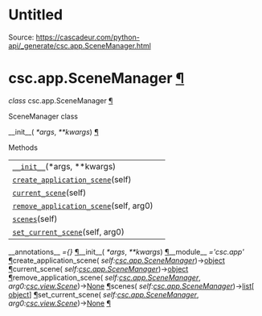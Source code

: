 # Untitled

Source: https://cascadeur.com/python-api/_generate/csc.app.SceneManager.html

# csc.app.SceneManager [¶](https://cascadeur.com/python-api/_generate/csc.app.SceneManager.html\#csc-app-scenemanager "Permalink to this heading")

_class_ csc.app.SceneManager [¶](https://cascadeur.com/python-api/_generate/csc.app.SceneManager.html#csc.app.SceneManager "Permalink to this definition")

SceneManager class

\_\_init\_\_( _\*args_, _\*\*kwargs_) [¶](https://cascadeur.com/python-api/_generate/csc.app.SceneManager.html#csc.app.SceneManager.__init__ "Permalink to this definition")

Methods

|     |     |
| --- | --- |
| [`__init__`](https://cascadeur.com/python-api/csc.html#csc.app.SceneManager.__init__ "csc.app.SceneManager.__init__")(\*args, \*\*kwargs) |  |
| [`create_application_scene`](https://cascadeur.com/python-api/csc.html#csc.app.SceneManager.create_application_scene "csc.app.SceneManager.create_application_scene")(self) |  |
| [`current_scene`](https://cascadeur.com/python-api/csc.html#csc.app.SceneManager.current_scene "csc.app.SceneManager.current_scene")(self) |  |
| [`remove_application_scene`](https://cascadeur.com/python-api/csc.html#csc.app.SceneManager.remove_application_scene "csc.app.SceneManager.remove_application_scene")(self, arg0) |  |
| [`scenes`](https://cascadeur.com/python-api/csc.html#csc.app.SceneManager.scenes "csc.app.SceneManager.scenes")(self) |  |
| [`set_current_scene`](https://cascadeur.com/python-api/csc.html#csc.app.SceneManager.set_current_scene "csc.app.SceneManager.set_current_scene")(self, arg0) |  |

\_\_annotations\_\_ _={}_ [¶](https://cascadeur.com/python-api/_generate/csc.app.SceneManager.html#csc.app.SceneManager.__annotations__ "Permalink to this definition")\_\_init\_\_( _\*args_, _\*\*kwargs_) [¶](https://cascadeur.com/python-api/_generate/csc.app.SceneManager.html#id0 "Permalink to this definition")\_\_module\_\_ _='csc.app'_ [¶](https://cascadeur.com/python-api/_generate/csc.app.SceneManager.html#csc.app.SceneManager.__module__ "Permalink to this definition")create\_application\_scene( _self:[csc.app.SceneManager](https://cascadeur.com/python-api/csc.html#csc.app.SceneManager "csc.app.SceneManager")_)→[object](https://docs.python.org/3/library/functions.html#object "(in Python v3.13)") [¶](https://cascadeur.com/python-api/_generate/csc.app.SceneManager.html#csc.app.SceneManager.create_application_scene "Permalink to this definition")current\_scene( _self:[csc.app.SceneManager](https://cascadeur.com/python-api/csc.html#csc.app.SceneManager "csc.app.SceneManager")_)→[object](https://docs.python.org/3/library/functions.html#object "(in Python v3.13)") [¶](https://cascadeur.com/python-api/_generate/csc.app.SceneManager.html#csc.app.SceneManager.current_scene "Permalink to this definition")remove\_application\_scene( _self:[csc.app.SceneManager](https://cascadeur.com/python-api/csc.html#csc.app.SceneManager "csc.app.SceneManager")_, _arg0:[csc.view.Scene](https://cascadeur.com/python-api/csc.html#csc.view.Scene "csc.view.Scene")_)→[None](https://docs.python.org/3/library/constants.html#None "(in Python v3.13)") [¶](https://cascadeur.com/python-api/_generate/csc.app.SceneManager.html#csc.app.SceneManager.remove_application_scene "Permalink to this definition")scenes( _self:[csc.app.SceneManager](https://cascadeur.com/python-api/csc.html#csc.app.SceneManager "csc.app.SceneManager")_)→[list](https://docs.python.org/3/library/stdtypes.html#list "(in Python v3.13)")\[ [object](https://docs.python.org/3/library/functions.html#object "(in Python v3.13)")\] [¶](https://cascadeur.com/python-api/_generate/csc.app.SceneManager.html#csc.app.SceneManager.scenes "Permalink to this definition")set\_current\_scene( _self:[csc.app.SceneManager](https://cascadeur.com/python-api/csc.html#csc.app.SceneManager "csc.app.SceneManager")_, _arg0:[csc.view.Scene](https://cascadeur.com/python-api/csc.html#csc.view.Scene "csc.view.Scene")_)→[None](https://docs.python.org/3/library/constants.html#None "(in Python v3.13)") [¶](https://cascadeur.com/python-api/_generate/csc.app.SceneManager.html#csc.app.SceneManager.set_current_scene "Permalink to this definition")